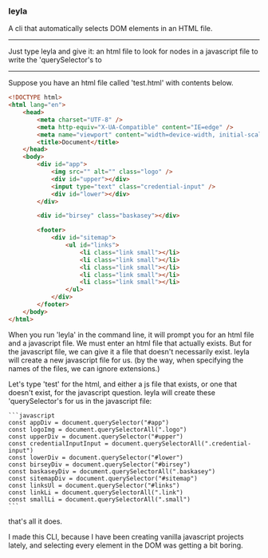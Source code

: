 ### leyla

A cli that automatically selects DOM elements in an HTML file.

---

Just type leyla and give it:
an html file to look for nodes in
a javascript file to write the 'querySelector's to

---

Suppose you have an html file called 'test.html' with contents below.

```html
<!DOCTYPE html>
<html lang="en">
    <head>
        <meta charset="UTF-8" />
        <meta http-equiv="X-UA-Compatible" content="IE=edge" />
        <meta name="viewport" content="width=device-width, initial-scale=1.0" />
        <title>Document</title>
    </head>
    <body>
        <div id="app">
            <img src="" alt="" class="logo" />
            <div id="upper"></div>
            <input type="text" class="credential-input" />
            <div id="lower"></div>
        </div>

        <div id="birsey" class="baskasey"></div>

        <footer>
            <div id="sitemap">
                <ul id="links">
                    <li class="link small"></li>
                    <li class="link small"></li>
                    <li class="link small"></li>
                    <li class="link small"></li>
                    <li class="link small"></li>
                </ul>
            </div>
        </footer>
    </body>
</html>
```

When you run 'leyla' in the command line, it will prompt you for an html file and a javascript file.
We must enter an html file that actually exists. But for the javascript file, we can give it a file that doesn't necessarily exist. leyla will create a new javascript file for us. (by the way, when specifying the names of the files, we can ignore extensions.)

Let's type 'test' for the html, and either a js file that exists, or one that doesn't exist, for the javascript question. leyla will create these 'querySelector's for us in the javascript file:

    ```javascript
    const appDiv = document.querySelector("#app")
    const logoImg = document.querySelectorAll(".logo")
    const upperDiv = document.querySelector("#upper")
    const credentialInputInput = document.querySelectorAll(".credential-input")
    const lowerDiv = document.querySelector("#lower")
    const birseyDiv = document.querySelector("#birsey")
    const baskaseyDiv = document.querySelectorAll(".baskasey")
    const sitemapDiv = document.querySelector("#sitemap")
    const linksUl = document.querySelector("#links")
    const linkLi = document.querySelectorAll(".link")
    const smallLi = document.querySelectorAll(".small")
    ```

that's all it does.

I made this CLI, because I have been creating vanilla javascript projects lately, and selecting every element in the DOM was getting a bit boring.
